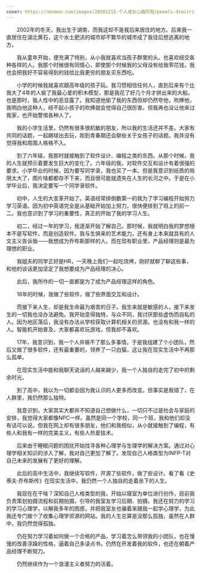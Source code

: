 ```yaml
---
cover: https://nexmoe.com/images/20201215-个人成长心路历程/pexels-dimitriss-1557568.jpg
---
```




　　2002年的冬天，我出生于湖南，而我这却不是我后来居住的地方。后来我一直居住在湖北黄石，这个水土肥沃的城市却不繁华的城市成了我往后想逃离的地方。

<!--more-->

　　我从童年开始，便充满了特别，从小我就喜欢当孩子群里的头。也喜欢结交各种各样的人。我那个时候很有同情心，即使那个时候我的父母没有给我零花钱，我也会把我好不容易得到的钱给比我更穷的朋友买东西吃。

　　小学的时候我就喜欢跟高年级的孩子玩。我习惯相信任何人，直到后来有个比我大了4年的人偷了我最心爱的积木模型，那是我花了好几个月才拼出来的大船。也是那时，我人性中的恶显露了。我知道他偷了我的东西但却仍然夸他，吹捧他，我明白他这种人，经不起小孩子的吹捧就会觉得自己很厉害。但我再也没让他来过我家，也开始警惕各种人了。

　　我的小学生活里，仍然有很多很机敏的朋友，所以我的生活还并不差。大家有共同的话题，一起踢球出去玩，刚到青春期还会聊些关于女孩子的话题。我并没有觉得我和周围人格格不入。

　　到了六年级，我那时就接触到了软件设计、编程之类的东西。从那个时候，我的人生就预示着要发生巨大的变化了。六年级的我，对软件交互和设计有着很强的要求。小学毕业的时候，因为要写同学录，我也买了一本。但是我意识到纸质的局限太大了，图片啥都都存不下来，而且很可能就遗失在人生的长河之中。于是在小学毕业后，我决定要写一个同学录软件。

　　初中，人生的大变革开始了。英语经常排倒数第一的我为了学习编程开始努力学习英语。因为初中英语完全是从基础开始加上努力，很快便排到了班上的前一二。我也意识到了学习的重要性，真正的开始了我的学习人生。

　　初二，经过一年的学习，我逐渐开始了解自己。那时候，我就明白我的梦想根本不是写软件，而是创造软件。我与生俱来的艺术能力，还有身上本来就具有的人文主义告诉我——我想成为乔布斯那样的人。而在现有职业里，产品经理则是最为理想的职业。

　　我姐夫的同学正好是HR，一天晚上我们一起吃烧烤，刚好就聊了聊这些事，和他的谈话更加坚定了我想要成为产品经理的决心。

　　此后，我所作的一切一直都是为了成为产品经理这样的角色。

　　16年的时候，我做了些软件，做了些界面交互和设计。

　　而接下来人生，却是我生命最为艰苦的日子。我生来就是敏感的人，接下来发生的一切我也没办法避免。我开始变得独特，与众不同，我讨厌那些虚伪而自私的人。因为地区落后，我没有办法从学校获取计算机相关的资源。也没有和我一样的人。智能机开始普及，大家都喜欢玩游戏，但我却不喜欢。

　　17年，我意识到，我一个人并做不了那么多事情。于是我组建了个小团队，然后又做了很多软件，还有最重要的，领养了一只白猫，这让我在现实生活中不再那么孤单。

　　在现实生活中能和我聊天说话的人越来越少，我一个人独自的走完了初中的剩余时光。

　　到了高中，我以为一切都会因为我认识的人更多而改变。但事实是我错了，在人群里，我仍然那么独特。

　　我意识到，大家其实大都并不知道自己想做什么，一切只不过是社会与家庭的安排，我觉得大家都像NPC一样。虽然是同一个学校，同一个班，我和他们却没有话可以说。但我在网上却有很多朋友，他们和我相似，从小就接触到了编程，有些人和我有一样的完美主义，有些人热爱技术。

　　后来由于睡眠问题的困扰开始找寻各种心理学与生理学的解决方案。通过对心理学相关知识的涉入了解，我对自己更加了解了。发现自己人格类型为INFP-T对自己未来的发展有了更好的理解。

　　此后的高中生活中，我继续写软件，开源了些软件，做了些设计。看了看《史蒂夫·乔布斯传》在现实生活中，我仍然一个人独自的走着余下的人生。

　　我现在在干啥？深知自己人格类型的我，开始以寝室为单位进行创作，目前我负责策划拍摄流程和前期拍摄，引导的我室友学习后期、拍摄。我还在努力的学习的学习心理学，以解我多年的困惑，并把我室友也骗着来跟我一起学心理学，为此我还专门做个了收集心理学资源的网站。我的人生总算是没那么孤独，虽然在人群中，我仍然觉得孤独。

　　仍在努力学习着如何做一个合格的产品，学习着怎么带领我的小团队，也在慢慢的改善浮躁的性格，逼着自己多读点书。仍然在开发着我的软件，也还在朝着产品经理不断努力。

　　仍然继续作为一个浪漫主义者努力的活着。

 

 